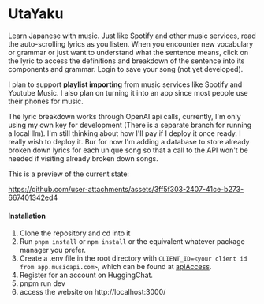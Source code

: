 # UtaYaku
Learn Japanese with music. Just like Spotify and other music services, read the auto-scrolling lyrics as you listen. When you encounter new vocabulary or grammar or just want to understand what the sentence means, click on the lyric to access the definitions and breakdown of the sentence into its components and grammar. Login to save your song (not yet developed).

I plan to support **playlist importing** from music services like Spotify and Youtube Music. I also plan on turning it into an app since most people use their phones for music.

The lyric breakdown works through OpenAI api calls, currently, I'm only using my own key for development (There is a separate branch for running a local llm). I'm still thinking about how I'll pay if I deploy it once ready. I really wish to deploy it. Bur for now I'm adding a database to store already broken down lyrics for each unique song so that a call to the API won't be needed if visiting already broken down songs.

This is a preview of the current state:

https://github.com/user-attachments/assets/3ff5f303-2407-41ce-b273-667401342ed4


#### Installation
1. Clone the repository and cd into it
2. Run `pnpm install` or `npm install` or the equivalent whatever package manager you prefer.
3. Create a .env file in the root directory with `CLIENT_ID=<your client id from app.musicapi.com>`, which can be found at [apiAccess](https://app.musicapi.com/admin/account/apiAccess).
4. Register for an account on HuggingChat.
5. pnpm run dev
6. access the website on http://localhost:3000/
